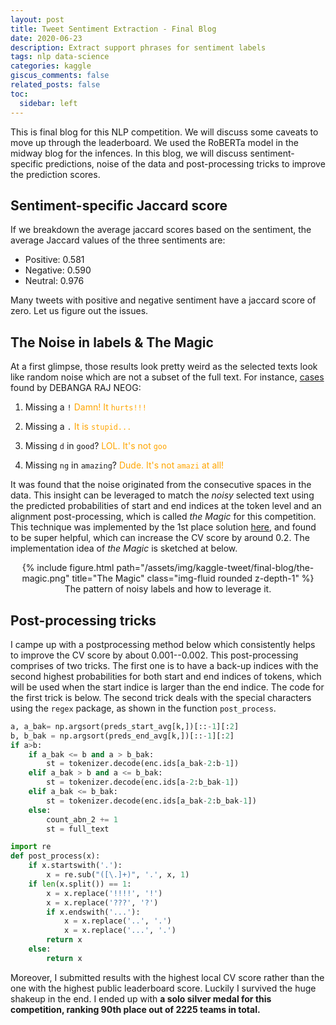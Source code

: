 ```yaml
---
layout: post
title: Tweet Sentiment Extraction - Final Blog
date: 2020-06-23
description: Extract support phrases for sentiment labels
tags: nlp data-science
categories: kaggle
giscus_comments: false
related_posts: false
toc:
  sidebar: left
---
```


This is final blog for this NLP competition. We will discuss some caveats
to move up through the leaderboard. We used the RoBERTa model in the midway blog for the infences. In this blog, we will discuss sentiment-specific predictions, noise of the data and post-processing tricks to improve the prediction scores.

## Sentiment-specific Jaccard score

If we breakdown the average jaccard scores based on the sentiment, the average Jaccard values of the three sentiments are:

- Positive: 0.581
- Negative: 0.590
- Neutral: 0.976

Many tweets with positive and negative sentiment have a jaccard score of zero. Let us figure out the issues.

## The Noise in labels & The Magic
At a first glimpse, those results look pretty weird as the selected texts look like random noise which are not a subset of the full text. For instance, [cases](https://www.kaggle.com/code/debanga/what-the-no-ise) found by DEBANGA RAJ NEOG:

1. Missing a ```!```  <span style="color:orange">Damn! It ```hurts!!!```

2. Missing a ```.```  <span style="color:orange">It is ```stupid...```

3. Missing ```d``` in ```good```?  <span style="color:orange">LOL. It's not ```goo```

4. Missing ```ng``` in ```amazing```?  <span style="color:orange">Dude. It's not ```amazi``` at all!

It was found that the noise originated from the consecutive spaces in the data. This insight can be leveraged to match the *noisy* selected text using the predicted probabilities of start and end indices at the token level and an alignment post-processing, which is called *the Magic* for this competition. This technique was implemented by the 1st place solution [here](https://www.kaggle.com/c/tweet-sentiment-extraction/discussion/159254), and found to be super helpful, which can increase the CV score by around 0.2. The implementation idea of *the Magic* is sketched at below.

<div class="img-div" markdown="0" style="text-align:center">
  {% include figure.html path="/assets/img/kaggle-tweet/final-blog/the-magic.png" title="The Magic" class="img-fluid rounded z-depth-1" %}
  <figcaption>The pattern of noisy labels and how to leverage it.</figcaption>
</div>



## Post-processing tricks

I campe up with a postprocessing method below which consistently helps to improve the CV score by about 0.001--0.002. This post-processing comprises of two tricks. The first one is to have a back-up indices with the second highest probabilities for both start and end indices of tokens, which will be used when the start indice is larger than the end indice. The code for the first trick is below.
The second trick deals with the special characters using the `regex` package, as shown in the function `post_process`.

```python
a, a_bak= np.argsort(preds_start_avg[k,])[::-1][:2]
b, b_bak = np.argsort(preds_end_avg[k,])[::-1][:2]
if a>b:
    if a_bak <= b and a > b_bak:
        st = tokenizer.decode(enc.ids[a_bak-2:b-1])
    elif a_bak > b and a <= b_bak:
        st = tokenizer.decode(enc.ids[a-2:b_bak-1])
    elif a_bak <= b_bak:
        st = tokenizer.decode(enc.ids[a_bak-2:b_bak-1])
    else:
        count_abn_2 += 1
        st = full_text
```

```python
import re
def post_process(x):
    if x.startswith('.'):
        x = re.sub("([\.]+)", '.', x, 1)
    if len(x.split()) == 1:
        x = x.replace('!!!!', '!')
        x = x.replace('???', '?')
        if x.endswith('...'):
            x = x.replace('..', '.')
            x = x.replace('...', '.')
        return x
    else:
        return x
```

Moreover, I submitted results with the highest local CV score rather than the one with the highest public leaderboard score. Luckily I survived the huge shakeup in the end. I ended up with **a solo silver medal for this competition, ranking 90th place out of 2225 teams in total.**